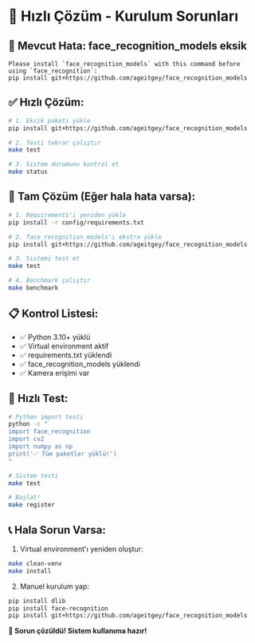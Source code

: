 # 🔧 **Hızlı Çözüm - Kurulum Sorunları**

## 🚨 **Mevcut Hata: face_recognition_models eksik**

```
Please install `face_recognition_models` with this command before using `face_recognition`:
pip install git+https://github.com/ageitgey/face_recognition_models
```

## ✅ **Hızlı Çözüm:**

```bash
# 1. Eksik paketi yükle
pip install git+https://github.com/ageitgey/face_recognition_models

# 2. Testi tekrar çalıştır
make test

# 3. Sistem durumunu kontrol et
make status
```

## 🔄 **Tam Çözüm (Eğer hala hata varsa):**

```bash
# 1. Requirements'ı yeniden yükle
pip install -r config/requirements.txt

# 2. face_recognition_models'ı ekstra yükle
pip install git+https://github.com/ageitgey/face_recognition_models

# 3. Sistemi test et
make test

# 4. Benchmark çalıştır
make benchmark
```

## 📋 **Kontrol Listesi:**

- ✅ Python 3.10+ yüklü
- ✅ Virtual environment aktif
- ✅ requirements.txt yüklendi
- ✅ face_recognition_models yüklendi
- ✅ Kamera erişimi var

## 🎯 **Hızlı Test:**

```bash
# Python import testi
python -c "
import face_recognition
import cv2
import numpy as np
print('✅ Tüm paketler yüklü!')
"

# Sistem testi
make test

# Başlat!
make register
```

## 📞 **Hala Sorun Varsa:**

1. Virtual environment'ı yeniden oluştur:
```bash
make clean-venv
make install
```

2. Manuel kurulum yap:
```bash
pip install dlib
pip install face-recognition
pip install git+https://github.com/ageitgey/face_recognition_models
```

**🚀 Sorun çözüldü! Sistem kullanıma hazır!** 